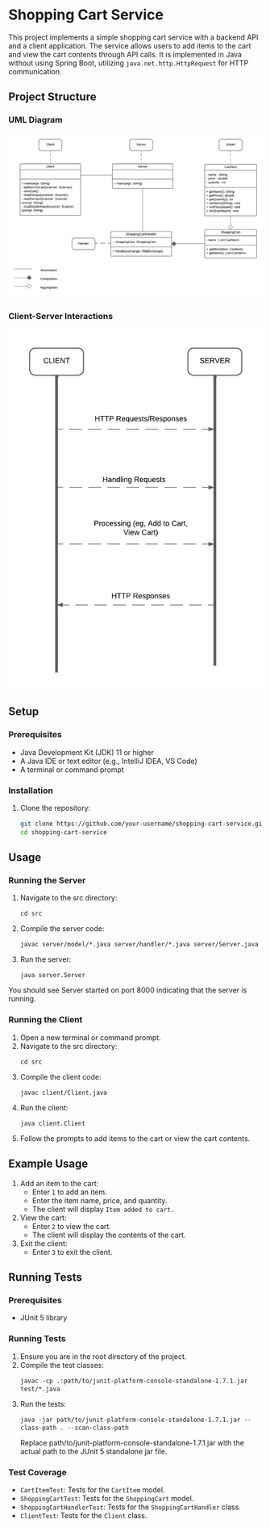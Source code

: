 # Shopping Cart Service

This project implements a simple shopping cart service with a backend API and a client application. The service allows users to add items to the cart and view the cart contents through API calls. It is implemented in Java without using Spring Boot, utilizing `java.net.http.HttpRequest` for HTTP communication.

## Project Structure

### UML Diagram
![Example Image](resources/UML_ShoppingCart.png)

### Client-Server Interactions
![Example Image](resources/ShoppingCart_Server_Client.png)

## Setup

### Prerequisites

- Java Development Kit (JDK) 11 or higher
- A Java IDE or text editor (e.g., IntelliJ IDEA, VS Code)
- A terminal or command prompt

### Installation

1. Clone the repository:

   ```sh
   git clone https://github.com/your-username/shopping-cart-service.git
   cd shopping-cart-service

## Usage

### Running the Server
1. Navigate to the src directory:
    ```
    cd src
    ```
2. Compile the server code:
    ```
    javac server/model/*.java server/handler/*.java server/Server.java
    ```
3. Run the server:
    ```
    java server.Server
    ```
You should see Server started on port 8000 indicating that the server is running.

### Running the Client
1. Open a new terminal or command prompt.
2. Navigate to the src directory:
    ```
    cd src
    ```
3. Compile the client code:
    ```
    javac client/Client.java
    ```
4. Run the client:
    ```
    java client.Client
    ```
5. Follow the prompts to add items to the cart or view the cart contents.

## Example Usage
1. Add an item to the cart:
    - Enter `1` to add an item.
    - Enter the item name, price, and quantity.
    - The client will display `Item added to cart.`
2. View the cart:
    - Enter `2` to view the cart.
    - The client will display the contents of the cart.
3. Exit the client:
    - Enter `3` to exit the client.

## Running Tests

### Prerequisites
- JUnit 5 library

### Running Tests

1. Ensure you are in the root directory of the project.
2. Compile the test classes:
    ```
    javac -cp .:path/to/junit-platform-console-standalone-1.7.1.jar test/*.java
    ```
3. Run the tests:
    ```
    java -jar path/to/junit-platform-console-standalone-1.7.1.jar --class-path . --scan-class-path
    ```
    Replace path/to/junit-platform-console-standalone-1.7.1.jar with the actual path to the JUnit 5 standalone jar file.

### Test Coverage
- `CartItemTest`: Tests for the `CartItem` model.
- `ShoppingCartTest`: Tests for the `ShoppingCart` model.
- `ShoppingCartHandlerTest`: Tests for the `ShoppingCartHandler` class.
- `ClientTest`: Tests for the `Client` class.

